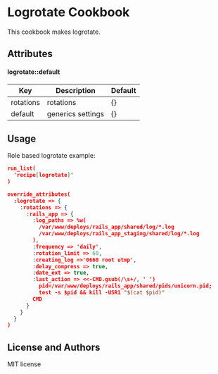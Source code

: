 Logrotate Cookbook
==================

This cookbook makes logrotate.

Attributes
----------

#### logrotate::default

Key       | Description       | Default
---       | -----------       | -------
rotations | rotations         | {}
default   | generics settings | {}

Usage
-----

Role based logrotate example:

```json
run_list(
  'recipe[logrotate]'
)

override_attributes(
  :logrotate => {
    :rotations => {
      :rails_app => {
        :log_paths => %w(
          /var/www/deploys/rails_app/shared/log/*.log
          /var/www/deploys/rails_app_staging/shared/log/*.log
        ),
        :frequency => 'daily',
        :rotation_limit => 60,
        :creating_log =>'0660 root utmp',
        :delay_compress => true,
        :date_ext => true,
        :last_action => <<-CMD.gsub(/\s+/, ' ')
          pid=/var/www/deploys/rails_app/shared/pids/unicorn.pid;
          test -s $pid && kill -USR1 "$(cat $pid)"
        CMD
      }
    }
  }
)
```

License and Authors
-------------------

MIT license

